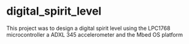# digital_spirit_level
This project was to design a digital spirit level using the LPC1768 microcontroller a ADXL 345 accelerometer and the Mbed OS platform 
